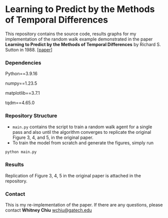 # Learning to Predict by the Methods of Temporal Differences
This repository contains the source code, results graphs for my implementation of the random walk example demonstrated in the paper **Learning to Predict by the Methods of Temporal Differences** by Richard S. Sutton in 1988. [[paper](http://incompleteideas.net/papers/sutton-88-with-erratum.pdf)]

### Dependencies
Python==3.9.16 

numpy==1.23.5 

matplotlib==3.7.1 

tqdm==4.65.0 

### Repository Structure
- `main.py` contains the script to train a random walk agent for a single pass and also until the algorithm converges to replicate the original Figure 3, 4, and 5, in the original paper.
- To train the model from scratch and generate the figures, simply run
```python
python main.py
```

### Results
Replication of Figure 3, 4, 5 in the original paper is attached in the repository.

### Contact
This is my re-implementation of the paper. If there are any questions, please contact **Whitney Chiu** <wchiu@gatech.edu>

